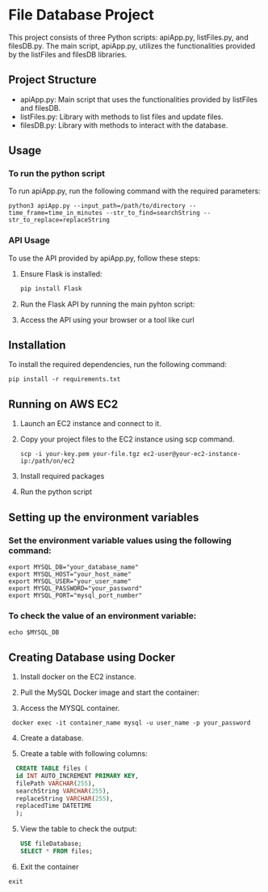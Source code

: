# File Database Project

This project consists of three Python scripts: apiApp.py, listFiles.py, and filesDB.py. 
The main script, apiApp.py, utilizes the functionalities provided by the listFiles and filesDB libraries.

## Project Structure

- apiApp.py: Main script that uses the functionalities provided by listFiles and filesDB.
- listFiles.py: Library with methods to list files and update files.
- filesDB.py: Library with methods to interact with the database.

## Usage

### To run the python script

To run apiApp.py, run the following command with the required parameters:
```console
python3 apiApp.py --input_path=/path/to/directory --time_frame=time_in_minutes --str_to_find=searchString --str_to_replace=replaceString
```

### API Usage

To use the API provided by apiApp.py, follow these steps:

1. Ensure Flask is installed:

    ```bash
    pip install Flask
    ```

2. Run the Flask API by running the main pyhton script:


3. Access the API using your browser or a tool like curl

   
## Installation

To install the required dependencies, run the following command:

```console
pip install -r requirements.txt
```


## Running on AWS EC2

1. Launch an EC2 instance and connect to it.
   
2. Copy your project files to the EC2 instance using scp command.
   
   ```console
   scp -i your-key.pem your-file.tgz ec2-user@your-ec2-instance-ip:/path/on/ec2
   ```
   
3. Install required packages
   
4. Run the python script


## Setting up the environment variables

### Set the environment variable values using the following command:

```console
export MYSQL_DB="your_database_name"
export MYSQL_HOST="your_host_name"
export MYSQL_USER="your_user_name"
export MYSQL_PASSWORD="your_password"
export MYSQL_PORT="mysql_port_number"
```

### To check the value of an environment variable:

```console
echo $MYSQL_DB
```


## Creating Database using Docker

1. Install docker on the EC2 instance.

2. Pull the MySQL Docker image and start the container:

3. Access the MYSQL container.

  ```console
   docker exec -it container_name mysql -u user_name -p your_password
```

4. Create a database.

5. Create a table with following columns:
   
  ```sql
    CREATE TABLE files (
    id INT AUTO_INCREMENT PRIMARY KEY,
    filePath VARCHAR(255),
    searchString VARCHAR(255),
    replaceString VARCHAR(255),
    replacedTime DATETIME
    );
```

5. View the table to check the output:

   ```sql
   USE fileDatabase;
   SELECT * FROM files;
   ```

6. Exit the container
  ```console
  exit
  ```
